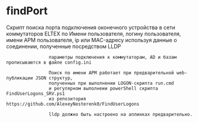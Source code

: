 # findPort
Скрипт поиска порта подключения оконечного устройства в сети коммутаторов ELTEX по Имени пользователя, логину пользователя, имени АРМ пользователя, ip или MAC-адресу используя данные о соединении, полученные посредством LLDP

                    параметры подключения к коммутаторам, AD и базам прописываются в файле config.ini

                    Поиск по имени АРМ работает при предварительной web-публикации JSON структур, 
                    полученных при выполнении LOGON-скрипта run.cmd
                    и регулярном выполнеии powerShell скрипта  FindUserLogons_SRV.ps1
                    из репозитория https://github.com/AlexeyNesterenk0/FindUserLogons

                    lldp должно быть настроено на аплинках предварительно.
